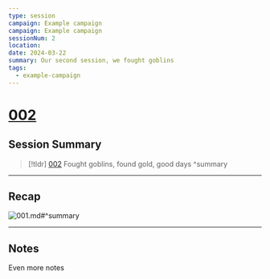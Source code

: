 ```yaml
---
type: session
campaign: Example campaign
campaign: Example campaign
sessionNum: 2
location: 
date: 2024-03-22
summary: Our second session, we fought goblins
tags:
  - example-campaign
---
```

# [002](002)

## Session Summary

 > [!tldr] [002](002)
> Fought goblins, found gold, good days ^summary

---

## Recap

![001.md#^summary](001.md#^summary)

---

## Notes

Even more notes
